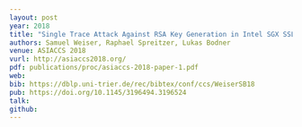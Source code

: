 ```yaml
---
layout: post
year: 2018
title: "Single Trace Attack Against RSA Key Generation in Intel SGX SSL"
authors: Samuel Weiser, Raphael Spreitzer, Lukas Bodner
venue: ASIACCS 2018
vurl: http://asiaccs2018.org/
pdf: publications/proc/asiaccs-2018-paper-1.pdf
web: 
bib: https://dblp.uni-trier.de/rec/bibtex/conf/ccs/WeiserSB18
pub: https://doi.org/10.1145/3196494.3196524
talk: 
github: 
---
```


